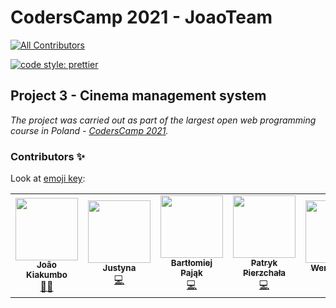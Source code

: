 # CodersCamp 2021 - JoaoTeam
<!-- ALL-CONTRIBUTORS-BADGE:START - Do not remove or modify this section -->
[![All Contributors](https://img.shields.io/badge/all_contributors-5-orange.svg?style=flat-square)](#contributors-)
<!-- ALL-CONTRIBUTORS-BADGE:END -->
[![code style: prettier](https://img.shields.io/badge/code_style-prettier-ff69b4.svg?style=flat-square)](https://github.com/prettier/prettier)

## Project 3 - Cinema management system
*The project was carried out as part of the largest open web programming course in Poland - [CodersCamp 2021](https://www.coderscamp.edu.pl/).*  

### Contributors ✨

Look at [emoji key](https://allcontributors.org/docs/en/emoji-key):

<!-- ALL-CONTRIBUTORS-LIST:START - Do not remove or modify this section -->
<!-- prettier-ignore-start -->
<!-- markdownlint-disable -->
<table>
  <tr>
    <td align="center"><a href="https://github.com/JK-Sebastiao"><img src="https://avatars.githubusercontent.com/u/14078333?v=4?s=100" width="100px;" alt=""/><br /><sub><b>João Kiakumbo</b></sub></a><br /><a href="#mentoring-JK-Sebastiao" title="Mentoring">🧑‍🏫</a></td>
    <td align="center"><a href="https://github.com/J-emi"><img src="https://avatars.githubusercontent.com/u/89035278?v=4?s=100" width="100px;" alt=""/><br /><sub><b>Justyna</b></sub></a><br /><a href="https://github.com/CodersCamp 2021 Joao's Team/JoaoTeam-Project-3/commits?author=J-emi" title="Code">💻</a></td>
    <td align="center"><a href="https://github.com/spidero7"><img src="https://avatars.githubusercontent.com/u/64019212?v=4?s=100" width="100px;" alt=""/><br /><sub><b>Bartłomiej Pająk</b></sub></a><br /><a href="https://github.com/CodersCamp 2021 Joao's Team/JoaoTeam-Project-3/commits?author=spidero7" title="Code">💻</a></td>
    <td align="center"><a href="https://github.com/itspatys"><img src="https://avatars.githubusercontent.com/u/58817270?v=4?s=100" width="100px;" alt=""/><br /><sub><b>Patryk Pierzchała</b></sub></a><br /><a href="https://github.com/CodersCamp 2021 Joao's Team/JoaoTeam-Project-3/commits?author=itspatys" title="Code">💻</a></td>
    <td align="center"><a href="https://github.com/werpietrzak"><img src="https://avatars.githubusercontent.com/u/95078050?v=4?s=100" width="100px;" alt=""/><br /><sub><b>Wer Pietrzak</b></sub></a><br /><a href="https://github.com/CodersCamp 2021 Joao's Team/JoaoTeam-Project-3/commits?author=werpietrzak" title="Code">💻</a></td>
  </tr>
</table>

<!-- markdownlint-restore -->
<!-- prettier-ignore-end -->

<!-- ALL-CONTRIBUTORS-LIST:END -->